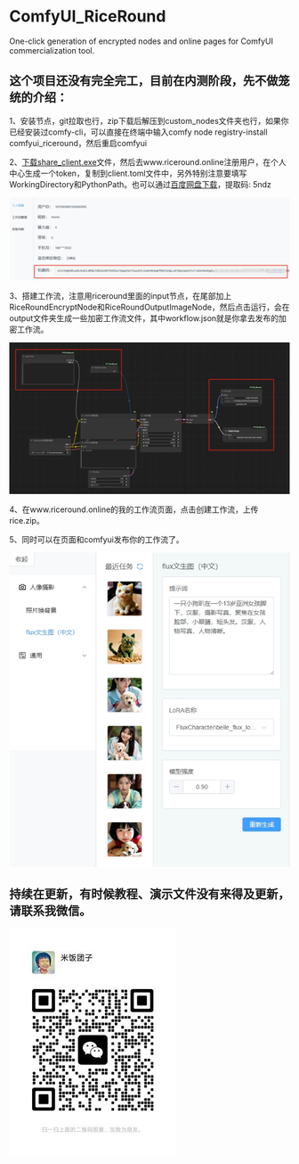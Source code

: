 # ComfyUI_RiceRound
 One-click generation of encrypted nodes and online pages for ComfyUI commercialization tool.


 ## 这个项目还没有完全完工，目前在内测阶段，先不做笼统的介绍：

 1、安装节点，git拉取也行，zip下载后解压到custom_nodes文件夹也行，如果你已经安装过comfy-cli，可以直接在终端中输入comfy node registry-install comfyui_riceround，然后重启comfyui

 2、[下载share_client.exe](docs/share_client.zip)文件，然后去www.riceround.online注册用户，在个人中心生成一个token，复制到client.toml文件中，另外特别注意要填写WorkingDirectory和PythonPath。也可以通过[百度网盘下载](https://pan.baidu.com/s/1Tq5zQXvLVgTCQXthC5Lt3A?pwd=5ndz)，提取码: 5ndz

 ![image](docs/token.png)

 

 3、搭建工作流，注意用riceround里面的input节点，在尾部加上RiceRoundEncryptNode和RiceRoundOutputImageNode，然后点击运行，会在output文件夹生成一些加密工作流文件，其中workflow.json就是你拿去发布的加密工作流。

 ![image](docs/workflow.png)

 4、在www.riceround.online的我的工作流页面，点击创建工作流，上传rice.zip。

 5、同时可以在页面和comfyui发布你的工作流了。

  ![image](docs/web.png)

 ## 持续在更新，有时候教程、演示文件没有来得及更新，请联系我微信。

![image](docs/wechat.jpg)
